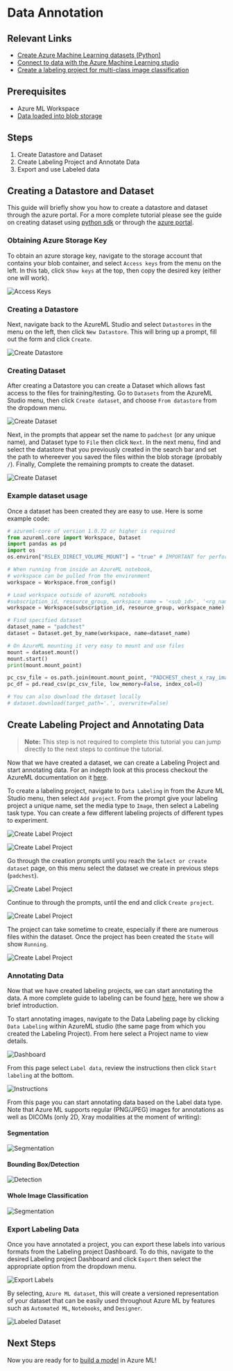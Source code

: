 # Data Annotation

## Relevant Links
* [Create Azure Machine Learning datasets (Python)](https://docs.microsoft.com/en-us/azure/machine-learning/how-to-create-register-datasets)
* [Connect to data with the Azure Machine Learning studio](https://docs.microsoft.com/en-us/azure/machine-learning/how-to-connect-data-ui)
* [Create a labeling project for multi-class image classification](https://docs.microsoft.com/en-us/azure/machine-learning/tutorial-labeling)

## Prerequisites
* Azure ML Workspace
* [Data loaded into blob storage](../1.Load%20Data/README.md)

## Steps
1. Create Datastore and Dataset
2. Create Labeling Project and Annotate Data
3. Export and use Labeled data

## Creating a Datastore and Dataset

This guide will briefly show you how to create a datastore and dataset through the azure portal. For a more complete tutorial please see the guide on creating dataset using [python sdk](https://docs.microsoft.com/en-us/azure/machine-learning/how-to-create-register-datasets) or through the [azure portal](https://docs.microsoft.com/en-us/azure/machine-learning/how-to-connect-data-ui).

### Obtaining Azure Storage Key
To obtain an azure storage key, navigate to the storage account that contains your blob container, and select `Access keys` from the menu on the left. In this tab, click `Show keys` at the top, then copy the desired key (either one will work).

![Access Keys](./images/access-keys.png)

### Creating a Datastore 
Next, navigate back to the AzureML Studio and select `Datastores` in the menu on the left, then click `New Datastore`.  This will bring up a prompt, fill out the form and click `Create`.

![Create Datastore](./images/create-datastore.jpg)

### Creating Dataset
After creating a Datastore you can create a Dataset which allows fast access to the files for training/testing.  Go to `Datasets` from the AzureML Studio menu, then click `Create dataset`, and choose `From datastore` from the dropdown menu.

![Create Dataset](./images/create-dataset.jpg)

Next, in the prompts that appear set the name to `padchest` (or any unique name), and Dataset type to `File` then click `Next`.  In the next menu, find and select the datastore that you previously created in the search bar and set the path to whereever you saved the files within the blob storage (probably `/`). Finally, Complete the remaining prompts to create the dataset.

![Create Dataset](./images/create-dataset-2.jpg)

### Example dataset usage

Once a dataset has been created they are easy to use.  Here is some example code:

```python
# azureml-core of version 1.0.72 or higher is required
from azureml.core import Workspace, Dataset
import pandas as pd
import os
os.environ["RSLEX_DIRECT_VOLUME_MOUNT"] = "true" # IMPORTANT for performance

# When running from inside an AzureML notebook, 
# workspace can be pulled from the environment
workspace = Workspace.from_config()

# Load workspace outside of azureML notebooks
#subscription_id, resource_group, workspace_name = '<sub_id>', '<rg_name>', '<ws_name>
workspace = Workspace(subscription_id, resource_group, workspace_name)

# Find specified dataset
dataset_name = "padchest"
dataset = Dataset.get_by_name(workspace, name=dataset_name)

# On AzureML mounting it very easy to mount and use files
mount = dataset.mount()
mount.start()
print(mount.mount_point)

pc_csv_file = os.path.join(mount.mount_point, "PADCHEST_chest_x_ray_images_labels_160K_01.02.19.csv")
pc_df = pd.read_csv(pc_csv_file, low_memory=False, index_col=0)

# You can also download the dataset locally
# dataset.download(target_path='.', overwrite=False)
```

## Create Labeling Project and Annotating Data

> **Note:** This step is not required to complete this tutorial you can jump directly to the next steps to continue the tutorial.

Now that we have created a dataset, we can create a Labeling Project and start annotating data. For an indepth look at this process checkout the AzureML documentation on it [here](https://docs.microsoft.com/en-us/azure/machine-learning/tutorial-labeling). 

To create a labeling project, navigate to `Data Labeling` in from the Azure ML Studio menu, then select `Add project`. From the prompt give your labeling project a unique name, set the media type to `Image`, then select a Labeling task type. You can create a few different labeling projects of different types to experiment.

![Create Label Project](./images/create-label-project-1.jpg)

![Create Label Project](./images/create-label-project-2.jpg)


Go through the creation prompts until you reach the `Select or create dataset` page, on this menu select the dataset we create in previous steps (`padchest`).

![Create Label Project](./images/create-label-project-3.jpg)

Continue to through the prompts, until the end and click `Create project`. 

![Create Label Project](./images/create-label-project-4.jpg)

The project can take sometime to create, especially if there are numerous files within the dataset. Once the project has been created the `State` will show `Running`.

![Create Label Project](./images/create-label-project-5.jpg)

### Annotating Data

Now that we have created labeling projects, we can start annotating the data. A more complete guide to labeling can be found [here](https://docs.microsoft.com/en-us/azure/machine-learning/tutorial-labeling#start-labeling), here we show a brief introduction.

To start annotating images, navigate to the Data Labeling page by clicking `Data Labeling` within AzureML studio (the same page from which you created the Labeling Project).  From here select a Project name to view details.

![Dashboard](./images/labeling-dashboard.png)

From this page select `Label data`, review the instructions then click `Start labeling` at the bottom. 


![Instructions](./images/labeling-instr.png)


From this page you can start annotating data based on the Label data type. Note that Azure ML supports regular (PNG/JPEG) images for annotations as well as DICOMs (only 2D, Xray modalities at the moment of writing):

#### Segmentation
![Segmentation](./images/labeling-seg.png)

#### Bounding Box/Detection
![Detection](./images/labeling-box.png)

#### Whole Image Classification
![Segmentation](./images/labeling-class.png)

### Export Labeling Data

Once you have annotated a project, you can export these labels into various formats from the Labeling project Dashboard. To do this, navigate to the desired Labeling project Dashboard and click `Export` then select the appropriate option from the dropdown menu.

![Export Labels](./images/label-export-1.png)


By selecting, `Azure ML dataset`, this will create a versioned representation of your dataset that can be easily used throughout Azure ML by features such as `Automated ML`, `Notebooks`, and `Designer`.

![Labeled Dataset](./images/labeled-dataset.png)


## Next Steps
Now you are ready for to [build a model](../3.Build%20a%20model/Readme.md) in Azure ML!
